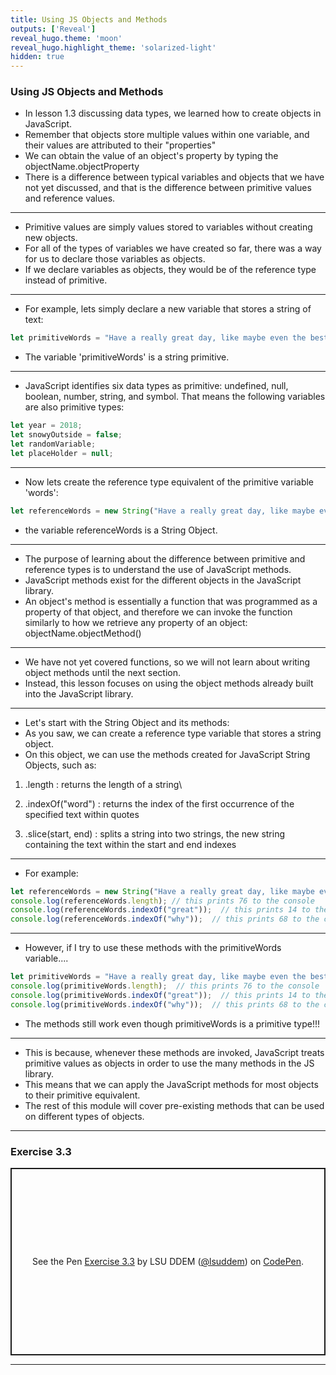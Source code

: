 ```yaml
---
title: Using JS Objects and Methods
outputs: ['Reveal']
reveal_hugo.theme: 'moon'
reveal_hugo.highlight_theme: 'solarized-light'
hidden: true
---
```


### Using JS Objects and Methods 


* In lesson 1.3 discussing data types, we learned how to create objects in JavaScript.
* Remember that objects store multiple values within one variable, and their values are attributed to their "properties"
* We can obtain the value of an object's property by typing the objectName.objectProperty
* There is a difference between typical variables and objects that we have not yet discussed, and that is the difference between primitive values and reference values.

---

* Primitive values are simply values stored to variables without creating new objects.
* For all of the types of variables we have created so far, there was a way for us to declare those variables as objects. 
* If we declare variables as objects, they would be of the reference type instead of primitive.

---

* For example, lets simply declare a new variable that stores a string of text:

```js
let primitiveWords = "Have a really great day, like maybe even the best day ever, because why not.";
```

* The variable 'primitiveWords' is a string primitive. 

---

* JavaScript identifies six data types as primitive: undefined, null, boolean, number, string, and symbol.
That means the following variables are also primitive types:

```js
let year = 2018;
let snowyOutside = false;
let randomVariable;
let placeHolder = null;
```
---

* Now lets create the reference type equivalent of the primitive variable 'words':

```js
let referenceWords = new String("Have a really great day, like maybe even the best day ever, because why not.");
```

* the variable referenceWords is a String Object.

---

* The purpose of learning about the difference between primitive and reference types is to understand the use of JavaScript methods.
* JavaScript methods exist for the different objects in the JavaScript library.
* An object's method is essentially a function that was programmed as a property of that object, and therefore we can invoke the function similarly to how we retrieve any property of an object: objectName.objectMethod()

---

* We have not yet covered functions, so we will not learn about writing object methods until the next section.
* Instead, this lesson focuses on using the object methods already built into the JavaScript library.

---

* Let's start with the String Object and its methods:
* As you saw, we can create a reference type variable that stores a string object.
* On this object, we can use the methods created for JavaScript String Objects, such as:

1. .length : returns the length of a string\

2. .indexOf("word") : returns the index of the first occurrence of the specified text within quotes

3. .slice(start, end) : splits a string into two strings, the new string containing the text within the start and end indexes 

---

* For example:

```js
let referenceWords = new String("Have a really great day, like maybe even the best day ever, because why not.");
console.log(referenceWords.length); // this prints 76 to the console
console.log(referenceWords.indexOf("great"));  // this prints 14 to the console
console.log(referenceWords.indexOf("why"));  // this prints 68 to the console
```

---

* However, if I try to use these methods with the primitiveWords variable....

```js
let primitiveWords = "Have a really great day, like maybe even the best day ever, because why not.";
console.log(primitiveWords.length);  // this prints 76 to the console
console.log(primitiveWords.indexOf("great"));  // this prints 14 to the console
console.log(primitiveWords.indexOf("why"));  // this prints 68 to the console
```

* The methods still work even though primitiveWords is a primitive type!!!

--- 

* This is because, whenever these methods are invoked, JavaScript treats primitive values as objects in order to use the many methods in the JS library.
* This means that we can apply the JavaScript methods for most objects to their primitive equivalent.
* The rest of this module will cover pre-existing methods that can be used on different types of objects. 

---

### Exercise 3.3

<p class="codepen" data-height="300" data-default-tab="result" data-slug-hash="jENyGKB" data-pen-title="Exercise 3.3" data-user="lsuddem" style="height: 300px; box-sizing: border-box; display: flex; align-items: center; justify-content: center; border: 2px solid; margin: 1em 0; padding: 1em;">
  <span>See the Pen <a href="https://codepen.io/lsuddem/pen/jENyGKB">
  Exercise 3.3</a> by LSU DDEM (<a href="https://codepen.io/lsuddem">@lsuddem</a>)
  on <a href="https://codepen.io">CodePen</a>.</span>
</p>
<script async src="https://cpwebassets.codepen.io/assets/embed/ei.js"></script>

---